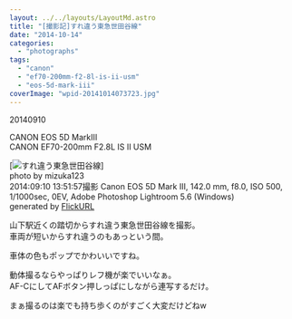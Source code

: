 ```yaml
---
layout: ../../layouts/LayoutMd.astro
title: "[撮影記]すれ違う東急世田谷線"
date: "2014-10-14"
categories: 
  - "photographs"
tags: 
  - "canon"
  - "ef70-200mm-f2-8l-is-ii-usm"
  - "eos-5d-mark-iii"
coverImage: "wpid-20141014073723.jpg"
---
```


20140910

CANON EOS 5D MarkⅢ  
CANON EF70-200mm F2.8L IS II USM

[![すれ違う東急世田谷線](/wp/images/15009940268_af96294a57_b.jpg)]  
photo by mizuka123  
2014:09:10 13:51:57撮影 Canon EOS 5D Mark III, 142.0 mm, f8.0, ISO 500, 1/1000sec, 0EV, Adobe Photoshop Lightroom 5.6 (Windows)  
generated by [FlickURL](https://itunes.apple.com/jp/app/flickurl/id817330241?mt=8)

山下駅近くの踏切からすれ違う東急世田谷線を撮影。  
車両が短いからすれ違うのもあっという間。

車体の色もポップでかわいいですね。

動体撮るならやっぱりレフ機が楽でいいなぁ。  
AF-CにしてAFボタン押しっぱにしながら連写するだけ。

まぁ撮るのは楽でも持ち歩くのがすごく大変だけどねw
